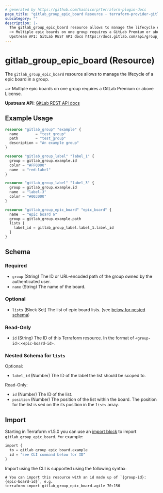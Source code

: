 ```yaml
---
# generated by https://github.com/hashicorp/terraform-plugin-docs
page_title: "gitlab_group_epic_board Resource - terraform-provider-gitlab"
subcategory: ""
description: |-
  The gitlab_group_epic_board resource allows to manage the lifecycle of a epic board in a group.
  ~> Multiple epic boards on one group requires a GitLab Premium or above License.
  Upstream API: GitLab REST API docs https://docs.gitlab.com/api/group_boards/
---
```


# gitlab_group_epic_board (Resource)

The `gitlab_group_epic_board` resource allows to manage the lifecycle of a epic board in a group.

~> Multiple epic boards on one group requires a GitLab Premium or above License.

**Upstream API**: [GitLab REST API docs](https://docs.gitlab.com/api/group_boards/)

## Example Usage

```terraform
resource "gitlab_group" "example" {
  name        = "test_group"
  path        = "test_group"
  description = "An example group"
}

resource "gitlab_group_label" "label_1" {
  group = gitlab_group.example.id
  color = "#FF0000"
  name  = "red-label"
}

resource "gitlab_group_label" "label_3" {
  group = gitlab_group.example.id
  name  = "label-3"
  color = "#003000"
}

resource "gitlab_group_epic_board" "epic_board" {
  name  = "epic board 6"
  group = gitlab_group.example.path
  lists {
    label_id = gitlab_group_label.label_1.label_id
  }
}
```

<!-- schema generated by tfplugindocs -->
## Schema

### Required

- `group` (String) The ID or URL-encoded path of the group owned by the authenticated user.
- `name` (String) The name of the board.

### Optional

- `lists` (Block Set) The list of epic board lists. (see [below for nested schema](#nestedblock--lists))

### Read-Only

- `id` (String) The ID of this Terraform resource. In the format of `<group-id>:<epic-board-id>`.

<a id="nestedblock--lists"></a>
### Nested Schema for `lists`

Optional:

- `label_id` (Number) The ID of the label the list should be scoped to.

Read-Only:

- `id` (Number) The ID of the list.
- `position` (Number) The position of the list within the board. The position for the list is sed on the its position in the `lists` array.

## Import

Starting in Terraform v1.5.0 you can use an [import block](https://developer.hashicorp.com/terraform/language/import) to import `gitlab_group_epic_board`. For example:
```terraform
import {
  to = gitlab_group_epic_board.example
  id = "see CLI command below for ID"
}
```

Import using the CLI is supported using the following syntax:

```shell
# You can import this resource with an id made up of `{group-id}:{epic-board-id}`, e.g.
terraform import gitlab_group_epic_board.agile 70:156
```
